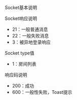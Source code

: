  Socket基本说明



 Socket响应说明
- 21：一般普通消息
- 22：一般失败消息
- 3：被异地登录响应

 Socket type值
- 1：房间列表

响应码说明
- 200：成功
- 600：一般性失败，Toast提示
